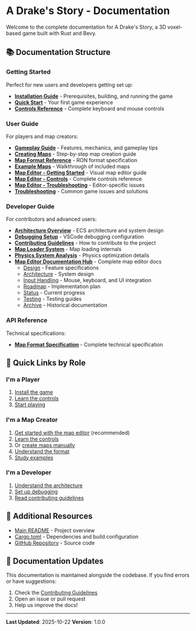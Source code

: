 # A Drake's Story - Documentation

Welcome to the complete documentation for A Drake's Story, a 3D voxel-based game built with Rust and Bevy.

## 📚 Documentation Structure

### Getting Started
Perfect for new users and developers getting set up:
- **[Installation Guide](getting-started/installation.md)** - Prerequisites, building, and running the game
- **[Quick Start](getting-started/quick-start.md)** - Your first game experience
- **[Controls Reference](getting-started/controls.md)** - Complete keyboard and mouse controls

### User Guide
For players and map creators:
- **[Gameplay Guide](user-guide/gameplay.md)** - Features, mechanics, and gameplay tips
- **[Creating Maps](user-guide/maps/creating-maps.md)** - Step-by-step map creation guide
- **[Map Format Reference](user-guide/maps/map-format.md)** - RON format specification
- **[Example Maps](user-guide/maps/examples.md)** - Walkthrough of included maps
- **[Map Editor - Getting Started](user-guide/map-editor/getting-started.md)** - Visual map editor guide
- **[Map Editor - Controls](user-guide/map-editor/controls.md)** - Complete controls reference
- **[Map Editor - Troubleshooting](user-guide/map-editor/troubleshooting.md)** - Editor-specific issues
- **[Troubleshooting](user-guide/troubleshooting.md)** - Common game issues and solutions

### Developer Guide
For contributors and advanced users:
- **[Architecture Overview](developer-guide/architecture.md)** - ECS architecture and system design
- **[Debugging Setup](developer-guide/debugging.md)** - VSCode debugging configuration
- **[Contributing Guidelines](developer-guide/contributing.md)** - How to contribute to the project
- **[Map Loader System](developer-guide/systems/map-loader.md)** - Map loading internals
- **[Physics System Analysis](developer-guide/systems/physics-analysis.md)** - Physics optimization details
- **[Map Editor Documentation Hub](developer-guide/systems/map-editor/README.md)** - Complete map editor docs
  - [Design](developer-guide/systems/map-editor/design.md) - Feature specifications
  - [Architecture](developer-guide/systems/map-editor/architecture.md) - System design
  - [Input Handling](developer-guide/systems/map-editor/input-handling.md) - Mouse, keyboard, and UI integration
  - [Roadmap](developer-guide/systems/map-editor/roadmap.md) - Implementation plan
  - [Status](developer-guide/systems/map-editor/implementation-status.md) - Current progress
  - [Testing](developer-guide/systems/map-editor/testing/README.md) - Testing guides
  - [Archive](developer-guide/systems/map-editor/archive/README.md) - Historical documentation

### API Reference
Technical specifications:
- **[Map Format Specification](api/map-format-spec.md)** - Complete technical specification

## 🎯 Quick Links by Role

### I'm a Player
1. [Install the game](getting-started/installation.md)
2. [Learn the controls](getting-started/controls.md)
3. [Start playing](getting-started/quick-start.md)

### I'm a Map Creator
1. [Get started with the map editor](user-guide/map-editor/getting-started.md) (recommended)
2. [Learn the controls](user-guide/map-editor/controls.md)
3. Or [create maps manually](user-guide/maps/creating-maps.md)
4. [Understand the format](user-guide/maps/map-format.md)
5. [Study examples](user-guide/maps/examples.md)

### I'm a Developer
1. [Understand the architecture](developer-guide/architecture.md)
2. [Set up debugging](developer-guide/debugging.md)
3. [Read contributing guidelines](developer-guide/contributing.md)

## 📖 Additional Resources

- [Main README](../README.md) - Project overview
- [Cargo.toml](../Cargo.toml) - Dependencies and build configuration
- [GitHub Repository](https://github.com/yourusername/adrakestory) - Source code

## 🔄 Documentation Updates

This documentation is maintained alongside the codebase. If you find errors or have suggestions:
1. Check the [Contributing Guidelines](developer-guide/contributing.md)
2. Open an issue or pull request
3. Help us improve the docs!

---

**Last Updated**: 2025-10-22
**Version**: 1.0.0
